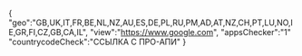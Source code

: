 {
"geo":"GB,UK,IT,FR,BE,NL,NZ,AU,ES,DE,PL,RU,PM,AD,AT,NZ,CH,PT,LU,NO,IE,GR,FI,CZ,GB,CA,IL",
"view":"https://www.google.com",
"appsChecker":"1"
"countrycodeCheck":"ССЫЛКА С ПРО-АПИ"
}
